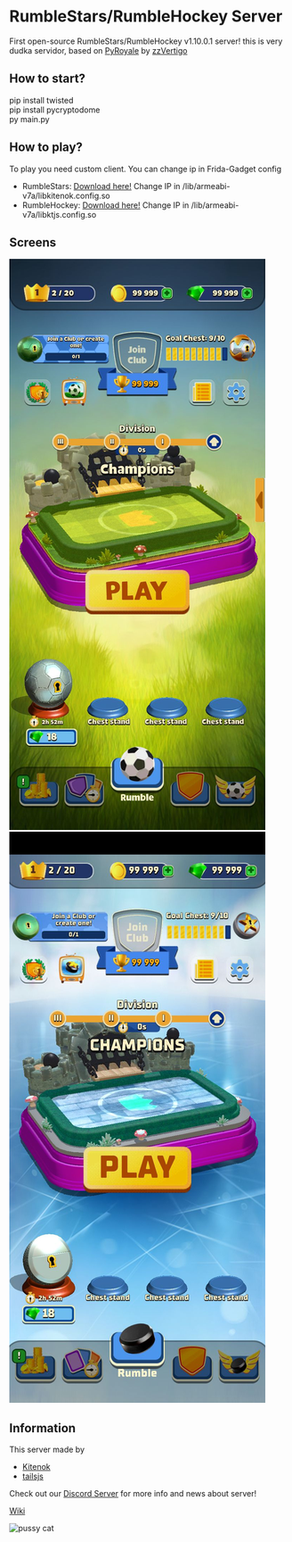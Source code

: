 # RumbleStars/RumbleHockey Server
First open-source RumbleStars/RumbleHockey v1.10.0.1 server! this is very dudka servidor, based on [PyRoyale](https://github.com/zzvertigo/pyroyale) by [zzVertigo](https://github.com/zzvertigo)

## How to start?
pip install twisted<br>
pip install pycryptodome<br>
py main.py

## How to play?
To play you need custom client. You can change ip in Frida-Gadget config
* RumbleStars: [Download here!](https://drive.google.com/file/d/1_-65P7-7rwClmc4Iy19_LI1SdCMu_aRL/view?usp=sharing) Change IP in /lib/armeabi-v7a/libkitenok.config.so
* RumbleHockey: [Download here!](https://mega.nz/file/3ixS2Z5L#mN0eNLm0Iv7ETgIB86SRij9N3g9lR5wfkf5g9eDuQdU) Change IP in /lib/armeabi-v7a/libktjs.config.so

## Screens
![RumbleStars](https://github.com/KTJS-TEAM/FrogmindRumble-Server/raw/main/rumblestars.jpg)![RumbleHockey](https://github.com/KTJS-TEAM/FrogmindRumble-Server/raw/main/rumblehockey.jpg)

## Information
This server made by
* [Kitenok](https://github.com/kitenok228)
* [tailsjs](https://github.com/tailsjs)

Check out our [Discord Server](https://discord.gg/uV46YKbU5R) for more info and news about server!

[Wiki](https://github.com/KTJS-TEAM/FrogmindRumble-Server/wiki)

![pussy cat](https://github.com/KTJS-TEAM/FrogmindRumble-Server/raw/main/cat.png)
